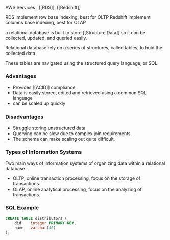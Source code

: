 AWS Services :  [[RDS]], [[Redshift]]

RDS implement row base indexing, best for OLTP
Redshift implement columns base indexing, best for OLAP

a relational database is built to store [[Structure Data]] so it can be collected, updated, and queried easily.

Relational database rely on a series of structures, called tables, to hold the collected data.

These tables are navigated using the structured query language, or SQL.

### Advantages
- Provides [[ACID]] compliance
- Data is easily stored, edited and retrieved using a common SQL language
- can be scaled up quickly

### Disadvantages
- Struggle storing unstructured data
- Querying can be slow due to complex join requirements.
- The schema can make scaling out quite difficult.

### Types of Information Systems
Two main ways of information systems of organizing data within a relational database.
- OLTP, online transaction processing, focus on the storage of transactions.
- OLAP, online analytical processing, focus on the analyzing of transactions.


### SQL Example
```sql
CREATE TABLE distributors (
	did    integer PRIMARY KEY,
	name   varchar(40)
);
```
